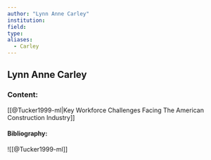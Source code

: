 ```yaml
---
author: "Lynn Anne Carley"
institution:
field:
type:
aliases:
  - Carley
---
```


## Lynn Anne Carley

### Content:
[[@Tucker1999-ml|Key Workforce Challenges Facing The American Construction Industry]]

#### Bibliography:

![[@Tucker1999-ml]]